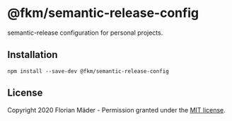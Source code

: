 # @fkm/semantic-release-config
semantic-release configuration for personal projects.

## Installation
`npm install --save-dev @fkm/semantic-release-config`

## License
Copyright 2020 Florian Mäder - Permission granted under the [MIT license](LICENSE).
